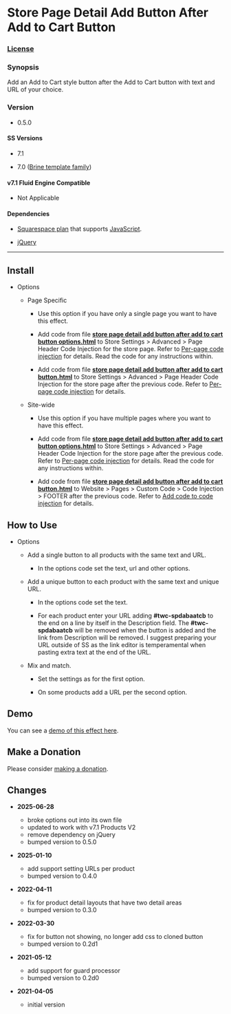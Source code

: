 # Store Page Detail Add Button After Add to Cart Button

### [License][1]

### Synopsis

Add an Add to Cart style button after the Add to Cart button with text and URL
of your choice.

### Version

  * 0.5.0

#### SS Versions

  * 7.1
  
  * 7.0 ([Brine template family][2])

#### v7.1 Fluid Engine Compatible

  * Not Applicable

#### Dependencies

  * [Squarespace plan][3] that supports [JavaScript][4].
  
  * [jQuery][5]

---

## Install

* Options

  * Page Specific
  
    * Use this option if you have only a single page you want to have this
      effect.
      
    * Add code from file **[store page detail add button after add to cart
      button options.html][6]** to Store Settings > Advanced > Page Header Code
      Injection for the store page. Refer to [Per-page code injection][7] for
      details. Read the code for any instructions within.
      
    * Add code from file **[store page detail add button after add to cart
      button.html][8]** to Store Settings > Advanced > Page Header Code
      Injection for the store page after the previous code. Refer to [Per-page
      code injection][7] for details.
      
  * Site-wide
  
    * Use this option if you have multiple pages where you want to have this
      effect.
      
    * Add code from file **[store page detail add button after add to cart
      button options.html][6]** to Store Settings > Advanced > Page Header Code
      Injection for the store page after the previous code. Refer to [Per-page
      code injection][7] for details. Read the code for any instructions within.
      
    * Add code from file **[store page detail add button after add to cart
      button.html][8]** to Website > Pages > Custom Code > Code Injection >
      FOOTER after the previous code. Refer to [Add code to code injection][9]
      for details.

## How to Use

* Options

  * Add a single button to all products with the same text and URL.
  
    * In the options code set the text, url and other options.
    
  * Add a unique button to each product with the same text and unique URL.
    
    * In the options code set the text.
    
    * For each product enter your URL adding **#twc-spdabaatcb** to the end on a
      line by itself in the Description field. The **#twc-spdabaatcb** will be
      removed when the button is added and the link from Description will be
      removed. I suggest preparing your URL outside of SS as the link editor is
      temperamental when pasting extra text at the end of the URL.
      
  * Mix and match.
    
    * Set the settings as for the first option.
    
    * On some products add a URL per the second option.

## Demo

You can see a [demo of this effect here][10].

## Make a Donation

Please consider [making a donation][11].

## Changes

* **2025-06-28**

  * broke options out into its own file
  * updated to work with v7.1 Products V2
  * remove dependency on jQuery
  * bumped version to 0.5.0
  
* **2025-01-10**

  * add support setting URLs per product
  * bumped version to 0.4.0
  
* **2022-04-11**

  * fix for product detail layouts that have two detail areas
  * bumped version to 0.3.0
  
* **2022-03-30**

  * fix for button not showing, no longer add css to cloned button
  * bumped version to 0.2d1
  
* **2021-05-12**

  * add support for guard processor
  * bumped version to 0.2d0
  
* **2021-04-05**

  * initial version

[1]: https://github.com/tomsWebConsulting/twcsl/blob/main/LICENSE.txt#L1
[2]: https://support.squarespace.com/hc/en-us/articles/212512738-Brine-template-family
[3]: https://www.squarespace.com/pricing
[4]: https://en.wikipedia.org/wiki/JavaScript
[5]: https://jquery.com/
[6]: store%20page%20detail%20add%20button%20after%20add%20to%20cart%20button%20options.html#L1
[8]: store%20page%20detail%20add%20button%20after%20add%20to%20cart%20button.html#L1
[7]: https://support.squarespace.com/hc/en-us/articles/205815908-Using-code-injection#toc-per-page-code-injection
[9]: https://support.squarespace.com/hc/en-us/articles/205815908-Using-code-injection#toc-add-code-to-code-injection
[10]: https://toms-web-consulting-demos.squarespace.com/store-page-detail-add-button-after-add-to-cart-button/p/earth-sky-planter?password=twcdemos
[11]: https://github.com/tomsWebConsulting/twcsl#make-a-donation
